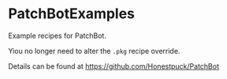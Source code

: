 # PatchBotExamples

Example recipes for PatchBot.

Yiou no longer need to alter the `.pkg` recipe override.

Details can be found at https://github.com/Honestpuck/PatchBot
